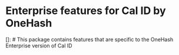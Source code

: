 # Enterprise features for Cal ID by OneHash
[]: # This package contains features that are specific to the OneHash Enterprise version of Cal ID
